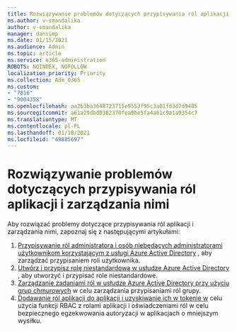 ```yaml
---
title: Rozwiązywanie problemów dotyczących przypisywania ról aplikacji i zarządzania nimi
ms.author: v-smandalika
author: v-smandalika
manager: dansimp
ms.date: 01/15/2021
ms.audience: Admin
ms.topic: article
ms.service: o365-administration
ROBOTS: NOINDEX, NOFOLLOW
localization_priority: Priority
ms.collection: Adm_O365
ms.custom:
- "7816"
- "9004358"
ms.openlocfilehash: aa2b3ba3648723715e9553f95c3a01fd3d7d9485
ms.sourcegitcommit: a61a29dbd0382370fea0be5fa4a61c9a1a9354c7
ms.translationtype: MT
ms.contentlocale: pl-PL
ms.lasthandoff: 01/18/2021
ms.locfileid: "49885697"
---
```

# <a name="troubleshoot-issues-with-application-role-assignment-and-management"></a>Rozwiązywanie problemów dotyczących przypisywania ról aplikacji i zarządzania nimi

Aby rozwiązać problemy dotyczące przypisywania ról aplikacji i zarządzania nimi, zapoznaj się z następującymi artykułami:

1. [Przypisywanie ról administratora i osób niebędących administratorami użytkownikom korzystającym z usługi Azure Active Directory](https://docs.microsoft.com/azure/active-directory/fundamentals/active-directory-users-assign-role-azure-portal) , aby zarządzać przypisaniem roli użytkownika.
2. [Utwórz i przypisz rolę niestandardową w usłudze Azure Active Directory](https://docs.microsoft.com/azure/active-directory/roles/custom-create) , aby utworzyć i przypisać role niestandardowe.
3. [Zarządzanie zadaniami ról w usłudze Azure Active Directory przy użyciu grup chmurowych](https://docs.microsoft.com/azure/active-directory/roles/groups-concept) w celu zarządzania przypisaniami ról grupy.
4. [Dodawanie ról aplikacji do aplikacji i uzyskiwanie ich w tokenie w](https://docs.microsoft.com/azure/active-directory/develop/howto-add-app-roles-in-azure-ad-apps#app-roles-vs-groups) celu użycia funkcji RBAC z rolami aplikacji i oświadczeniami ról w celu bezpiecznego egzekwowania autoryzacji w aplikacjach o mniejszym wysiłku.
